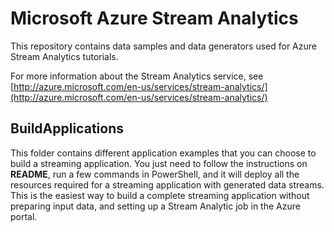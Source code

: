 # Microsoft Azure Stream Analytics #

This repository contains data samples and data generators used for Azure Stream Analytics tutorials.

For more information about the Stream Analytics service, see [http://azure.microsoft.com/en-us/services/stream-analytics/](http://azure.microsoft.com/en-us/services/stream-analytics/)

## BuildApplications

This folder contains different application examples that you can choose to build a streaming application. You just need to follow the instructions on **README**, run a few commands in PowerShell, and it will deploy all the resources required for a streaming application with generated data streams. This is the easiest way to build a complete streaming application without preparing input data, and setting up a Stream Analytic job in the Azure portal.
